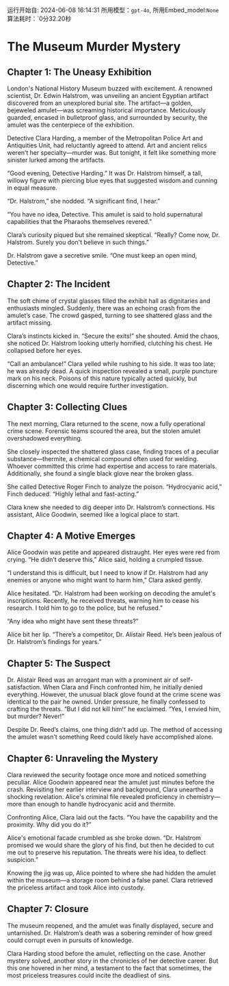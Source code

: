 运行开始自: 2024-06-08 16:14:31
所用模型：`gpt-4o`, 所用Embed_model:`None`
算法耗时：`0分32.20秒
# The Museum Murder Mystery

## Chapter 1: The Uneasy Exhibition

London's National History Museum buzzed with excitement. A renowned scientist, Dr. Edwin Halstrom, was unveiling an ancient Egyptian artifact discovered from an unexplored burial site. The artifact—a golden, bejeweled amulet—was screaming historical importance. Meticulously guarded, encased in bulletproof glass, and surrounded by security, the amulet was the centerpiece of the exhibition.

Detective Clara Harding, a member of the Metropolitan Police Art and Antiquities Unit, had reluctantly agreed to attend. Art and ancient relics weren’t her specialty—murder was. But tonight, it felt like something more sinister lurked among the artifacts.

“Good evening, Detective Harding.” It was Dr. Halstrom himself, a tall, willowy figure with piercing blue eyes that suggested wisdom and cunning in equal measure.

“Dr. Halstrom,” she nodded. “A significant find, I hear.”

“You have no idea, Detective. This amulet is said to hold supernatural capabilities that the Pharaohs themselves revered.”

Clara’s curiosity piqued but she remained skeptical. “Really? Come now, Dr. Halstrom. Surely you don't believe in such things.”

Dr. Halstrom gave a secretive smile. “One must keep an open mind, Detective.”

## Chapter 2: The Incident

The soft chime of crystal glasses filled the exhibit hall as dignitaries and enthusiasts mingled. Suddenly, there was an echoing crash from the amulet’s case. The crowd gasped, turning to see shattered glass and the artifact missing.

Clara’s instincts kicked in. “Secure the exits!” she shouted. Amid the chaos, she noticed Dr. Halstrom looking utterly horrified, clutching his chest. He collapsed before her eyes.

“Call an ambulance!” Clara yelled while rushing to his side. It was too late; he was already dead. A quick inspection revealed a small, purple puncture mark on his neck. Poisons of this nature typically acted quickly, but discerning which one would require further investigation.

## Chapter 3: Collecting Clues

The next morning, Clara returned to the scene, now a fully operational crime scene. Forensic teams scoured the area, but the stolen amulet overshadowed everything. 

She closely inspected the shattered glass case, finding traces of a peculiar substance—thermite, a chemical compound often used for welding. Whoever committed this crime had expertise and access to rare materials. Additionally, she found a single black glove near the broken glass.

She called Detective Roger Finch to analyze the poison. “Hydrocyanic acid,” Finch deduced. “Highly lethal and fast-acting.”

Clara knew she needed to dig deeper into Dr. Halstrom’s connections. His assistant, Alice Goodwin, seemed like a logical place to start.

## Chapter 4: A Motive Emerges

Alice Goodwin was petite and appeared distraught. Her eyes were red from crying. “He didn’t deserve this,” Alice said, holding a crumpled tissue.

“I understand this is difficult, but I need to know if Dr. Halstrom had any enemies or anyone who might want to harm him,” Clara asked gently.

Alice hesitated. “Dr. Halstrom had been working on decoding the amulet's inscriptions. Recently, he received threats, warning him to cease his research. I told him to go to the police, but he refused.”

“Any idea who might have sent these threats?”

Alice bit her lip. “There’s a competitor, Dr. Alistair Reed. He’s been jealous of Dr. Halstrom’s findings for years.”

## Chapter 5: The Suspect

Dr. Alistair Reed was an arrogant man with a prominent air of self-satisfaction. When Clara and Finch confronted him, he initially denied everything. However, the unusual black glove found at the crime scene was identical to the pair he owned. Under pressure, he finally confessed to crafting the threats. “But I did not kill him!” he exclaimed. “Yes, I envied him, but murder? Never!”

Despite Dr. Reed’s claims, one thing didn’t add up. The method of accessing the amulet wasn't something Reed could likely have accomplished alone.

## Chapter 6: Unraveling the Mystery

Clara reviewed the security footage once more and noticed something peculiar. Alice Goodwin appeared near the amulet just minutes before the crash. Revisiting her earlier interview and background, Clara unearthed a shocking revelation. Alice's criminal file revealed proficiency in chemistry—more than enough to handle hydrocyanic acid and thermite.

Confronting Alice, Clara laid out the facts. “You have the capability and the proximity. Why did you do it?”

Alice's emotional facade crumbled as she broke down. “Dr. Halstrom promised we would share the glory of his find, but then he decided to cut me out to preserve his reputation. The threats were his idea, to deflect suspicion.”

Knowing the jig was up, Alice pointed to where she had hidden the amulet within the museum—a storage room behind a false panel. Clara retrieved the priceless artifact and took Alice into custody.

## Chapter 7: Closure

The museum reopened, and the amulet was finally displayed, secure and untarnished. Dr. Halstrom’s death was a sobering reminder of how greed could corrupt even in pursuits of knowledge.

Clara Harding stood before the amulet, reflecting on the case. Another mystery solved, another story in the chronicles of her detective career. But this one hovered in her mind, a testament to the fact that sometimes, the most priceless treasures could incite the deadliest of sins.